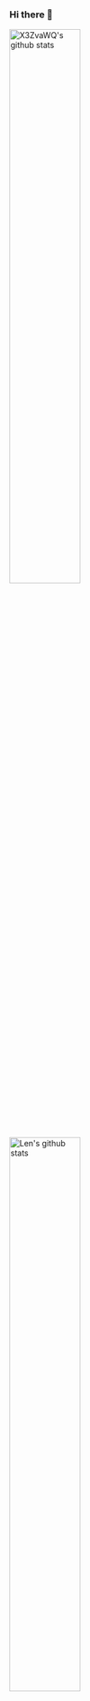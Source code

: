 ### Hi there 👋

<img alt="X3ZvaWQ's github stats" width="50%" src="https://github-readme-stats.vercel.app/api?username=X3ZvaWQ&count_private=true&&show_icons=true">
<img alt="Len's github stats" width="50%" src="https://github-readme-stats.vercel.app/api/top-langs/?username=X3ZvaWQ&hide_title=true&layout=compact">

- 🌱 I'm currently learning ...    [My Blog](https://blog.x3zvawq.xyz/)

<!--
**X3ZvaWQ/X3ZvaWQ** is a ✨ _special_ ✨ repository because its `README.md` (this file) appears on your GitHub profile.
Here are some ideas to get you started:

- 🔭 I’m currently working on ...
- 👯 I’m looking to collaborate on ...
- 🤔 I’m looking for help with ...
- 💬 Ask me about ...
- 📫 How to reach me: ...
- 😄 Pronouns: ...
- ⚡ Fun fact: ...
-->
